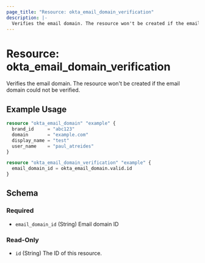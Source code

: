 ```yaml
---
page_title: "Resource: okta_email_domain_verification"
description: |-
  Verifies the email domain. The resource won't be created if the email domain could not be verified.
---
```


# Resource: okta_email_domain_verification

Verifies the email domain. The resource won't be created if the email domain could not be verified.

## Example Usage

```terraform
resource "okta_email_domain" "example" {
  brand_id     = "abc123"
  domain       = "example.com"
  display_name = "test"
  user_name    = "paul_atreides"
}

resource "okta_email_domain_verification" "example" {
  email_domain_id = okta_email_domain.valid.id
}
```

<!-- schema generated by tfplugindocs -->
## Schema

### Required

- `email_domain_id` (String) Email domain ID

### Read-Only

- `id` (String) The ID of this resource.


